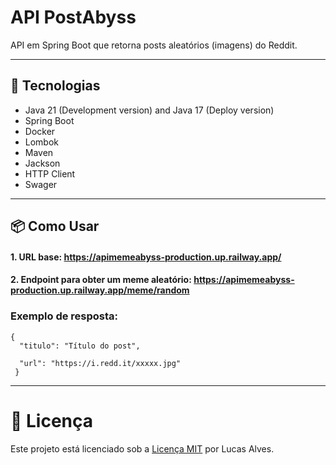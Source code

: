 ﻿# API PostAbyss 

API em Spring Boot que retorna posts aleatórios (imagens) do Reddit.

---
## 🚀 Tecnologias 

- Java 21 (Development version) and Java 17 (Deploy version)
- Spring Boot
- Docker
- Lombok
- Maven
- Jackson
- HTTP Client
- Swager

---
## 📦 Como Usar


#### 1. URL base: https://apimemeabyss-production.up.railway.app/
#### 2. Endpoint para obter um meme aleatório: https://apimemeabyss-production.up.railway.app/meme/random
### Exemplo de resposta: 
```
{
  "titulo": "Título do post",
  
  "url": "https://i.redd.it/xxxxx.jpg"
 }
````

---
# 📜 Licença
Este projeto está licenciado sob a [Licença MIT](https://github.com/tluccas/APImemeAbyss/blob/main/LICENSE) por Lucas Alves.


